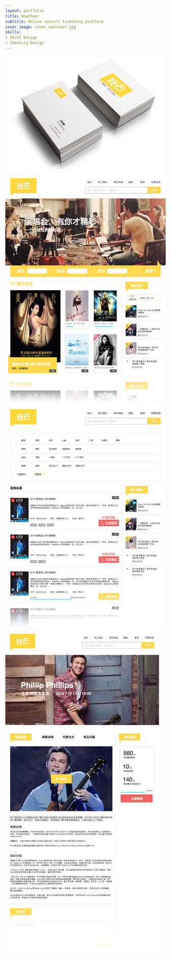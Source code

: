 ```yaml
---
layout: portfolio
title: WowCheer
subtitle: Online concert ticketing platform
cover_image: cover_wowcheer.jpg
skills:
- UX/UI Design
- Identity Design
---
```


<div>
	<img src="img/wowcheer_card.png" alt="">
</div>

<div>
	<img class="shadow" src="img/wowcheer_home.png" alt="">
</div>

<div>
	<img class="shadow" src="img/wowcheer_search.png" alt="">
</div>

<div>
	<img class="shadow" src="img/wowcheer_project.png" alt="">
</div>